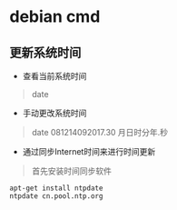 # debian cmd


##  更新系统时间

- 查看当前系统时间
> date

- 手动更改系统时间
> date 081214092017.30
> 月日时分年.秒

- 通过同步Internet时间来进行时间更新
> 首先安装时间同步软件
```
apt-get install ntpdate
ntpdate cn.pool.ntp.org

``` 


